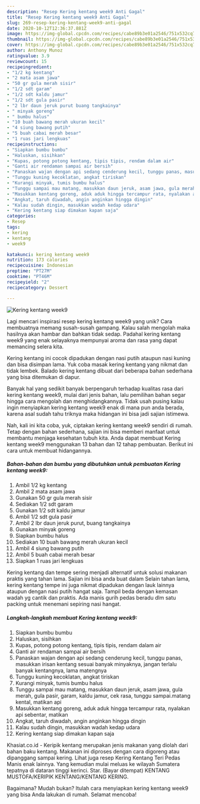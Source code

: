 ```yaml
---
description: "Resep Kering kentang week9 Anti Gagal"
title: "Resep Kering kentang week9 Anti Gagal"
slug: 269-resep-kering-kentang-week9-anti-gagal
date: 2020-10-12T12:36:37.881Z
image: https://img-global.cpcdn.com/recipes/cabe89b3e01a2546/751x532cq70/kering-kentang-week9-foto-resep-utama.jpg
thumbnail: https://img-global.cpcdn.com/recipes/cabe89b3e01a2546/751x532cq70/kering-kentang-week9-foto-resep-utama.jpg
cover: https://img-global.cpcdn.com/recipes/cabe89b3e01a2546/751x532cq70/kering-kentang-week9-foto-resep-utama.jpg
author: Anthony Munoz
ratingvalue: 3.9
reviewcount: 15
recipeingredient:
- "1/2 kg kentang"
- "2 mata asam jawa"
- "50 gr gula merah sisir"
- "1/2 sdt garam"
- "1/2 sdt kaldu jamur"
- "1/2 sdt gula pasir"
- "2 lbr daun jeruk purut buang tangkainya"
- " minyak goreng"
- " bumbu halus"
- "10 buah bawang merah ukuran kecil"
- "4 siung bawang putih"
- "5 buah cabai merah besar"
- "1 ruas jari lengkuas"
recipeinstructions:
- "Siapkan bumbu bumbu"
- "Haluskan, sisihkan"
- "Kupas, potong potong kentang, tipis tipis, rendam dalam air"
- "Ganti air rendaman sampai air bersih"
- "Panaskan wajan dengan api sedang cenderung kecil, tunggu panas, masukkan irisan kentang sesuai banyak minyaknya, jangan terlalu banyak kentangnya, lama matengnya"
- "Tunggu kuning kecoklatan, angkat tiriskan"
- "Kurangi minyak, tumis bumbu halus"
- "Tunggu sampai mau matang, masukkan daun jeruk, asam jawa, gula merah, gula pasir, garam, kaldu jamur, cek rasa, tunggu sampai.matang kental, matikan api"
- "Masukkan kentang goreng, aduk aduk hingga tercampur rata, nyalakan api sebentar, matikan"
- "Angkat, taruh diwadah, angin anginkan hingga dingin"
- "Kalau sudah dingin, masukkan wadah kedap udara"
- "Kering kentang siap dimakan kapan saja"
categories:
- Resep
tags:
- kering
- kentang
- week9

katakunci: kering kentang week9 
nutrition: 173 calories
recipecuisine: Indonesian
preptime: "PT27M"
cooktime: "PT46M"
recipeyield: "2"
recipecategory: Dessert

---
```



![Kering kentang week9](https://img-global.cpcdn.com/recipes/cabe89b3e01a2546/751x532cq70/kering-kentang-week9-foto-resep-utama.jpg)

Lagi mencari inspirasi resep kering kentang week9 yang unik? Cara membuatnya memang susah-susah gampang. Kalau salah mengolah maka hasilnya akan hambar dan bahkan tidak sedap. Padahal kering kentang week9 yang enak selayaknya mempunyai aroma dan rasa yang dapat memancing selera kita.

Kering kentang ini cocok dipadukan dengan nasi putih ataupun nasi kuning dan bisa disimpan lama. Yuk coba masak kering kentang yang nikmat dan tidak lembek. Balado kering kentang dibuat dari beberapa bahan sederhana yang bisa ditemukan di dapur.

Banyak hal yang sedikit banyak berpengaruh terhadap kualitas rasa dari kering kentang week9, mulai dari jenis bahan, lalu pemilihan bahan segar hingga cara mengolah dan menghidangkannya. Tidak usah pusing kalau ingin menyiapkan kering kentang week9 enak di mana pun anda berada, karena asal sudah tahu triknya maka hidangan ini bisa jadi sajian istimewa.


Nah, kali ini kita coba, yuk, ciptakan kering kentang week9 sendiri di rumah. Tetap dengan bahan sederhana, sajian ini bisa memberi manfaat untuk membantu menjaga kesehatan tubuh kita. Anda dapat membuat Kering kentang week9 menggunakan 13 bahan dan 12 tahap pembuatan. Berikut ini cara untuk membuat hidangannya.

<!--inarticleads1-->

##### Bahan-bahan dan bumbu yang dibutuhkan untuk pembuatan Kering kentang week9:

1. Ambil 1/2 kg kentang
1. Ambil 2 mata asam jawa
1. Gunakan 50 gr gula merah sisir
1. Sediakan 1/2 sdt garam
1. Gunakan 1/2 sdt kaldu jamur
1. Ambil 1/2 sdt gula pasir
1. Ambil 2 lbr daun jeruk purut, buang tangkainya
1. Gunakan  minyak goreng
1. Siapkan  bumbu halus
1. Sediakan 10 buah bawang merah ukuran kecil
1. Ambil 4 siung bawang putih
1. Ambil 5 buah cabai merah besar
1. Siapkan 1 ruas jari lengkuas


Kering kentang dan tempe sering menjadi alternatif untuk solusi makanan praktis yang tahan lama. Sajian ini bisa anda buat dalam Selain tahan lama, kering kentang tempe ini juga nikmat dipadukan dengan lauk lainnya ataupun dengan nasi putih hangat saja. Tampil beda dengan kemasan wadah yg cantik dan praktis. Ada manis gurih pedas beradu dlm satu packing untuk menemani sepiring nasi hangat. 

<!--inarticleads2-->

##### Langkah-langkah membuat Kering kentang week9:

1. Siapkan bumbu bumbu
1. Haluskan, sisihkan
1. Kupas, potong potong kentang, tipis tipis, rendam dalam air
1. Ganti air rendaman sampai air bersih
1. Panaskan wajan dengan api sedang cenderung kecil, tunggu panas, masukkan irisan kentang sesuai banyak minyaknya, jangan terlalu banyak kentangnya, lama matengnya
1. Tunggu kuning kecoklatan, angkat tiriskan
1. Kurangi minyak, tumis bumbu halus
1. Tunggu sampai mau matang, masukkan daun jeruk, asam jawa, gula merah, gula pasir, garam, kaldu jamur, cek rasa, tunggu sampai.matang kental, matikan api
1. Masukkan kentang goreng, aduk aduk hingga tercampur rata, nyalakan api sebentar, matikan
1. Angkat, taruh diwadah, angin anginkan hingga dingin
1. Kalau sudah dingin, masukkan wadah kedap udara
1. Kering kentang siap dimakan kapan saja


Khasiat.co.id - Keripik kentang merupakan jenis makanan yang diolah dari bahan baku kentang. Makanan ini diproses dengan cara digoreng atau dipanggang sampai kering. Lihat juga resep Kering Kentang Teri Pedas Manis enak lainnya. Yang kemudian mulai meluas ke wilayah Sumatera tepatnya di dataran tinggi kerinci. Star. (Bayar ditempat) KENTANG MUSTOFA/KERIPIK KENTANG/KENTANG KERING. 

Bagaimana? Mudah bukan? Itulah cara menyiapkan kering kentang week9 yang bisa Anda lakukan di rumah. Selamat mencoba!
